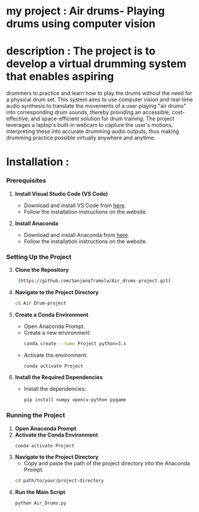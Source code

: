 # my project : Air drums- Playing drums using computer vision
# description : The project is to develop a virtual drumming system that enables aspiring 
drummers to practice and learn how to play the drums without the need for a physical drum 
set. This system aims to use computer vision and real-time audio synthesis to translate the 
movements of a user playing "air drums" into corresponding drum sounds, thereby 
providing an accessible, cost-effective, and space-efficient solution for drum training. The 
project leverages a laptop's built-in webcam to capture the user's motions, interpreting these 
into accurate drumming audio outputs, thus making drumming practice possible virtually 
anywhere and anytime.
# Installation :
### Prerequisites

1. **Install Visual Studio Code (VS Code)**
    - Download and install VS Code from [here](https://code.visualstudio.com/).
    - Follow the installation instructions on the website.

2. **Install Anaconda**
    - Download and install Anaconda from [here](https://www.anaconda.com/products/distribution).
    - Follow the installation instructions on the website.

 ### Setting Up the Project

3. **Clone the Repository**
    ```sh
     (https://github.com/Sanjana7ramola/Air_drums-project.git)
    ```

4. **Navigate to the Project Directory**
    ```sh
    cd Air Drum-project
    ```
5. **Create a Conda Environment**
    - Open Anaconda Prompt.
    - Create a new environment:
        ```sh
        conda create --name Project python=3.x
        ```
    - Activate the environment:
        ```sh
        conda activate Project
        ```
6. **Install the Required Dependencies**
    - Install the dependencies:
        ```sh
        pip install numpy opencv-python pygame
        ```

### Running the Project
1. **Open Anaconda Prompt**
2. **Activate the Conda Environment**
    ```sh
    conda activate Project
    ```
3. **Navigate to the Project Directory**
    - Copy and paste the path of the project directory into the Anaconda Prompt.
    ```sh
    cd path/to/your/project-directory
    ```
4. **Run the Main Script**
    ```sh
    python Air_Drums.py
    ```




